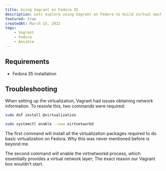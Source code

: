 ```yaml
---
title: Using Vagrant on Fedora 35 
description: Lets explore using Vagrant on Fedora to build virtual machines in bulk. Useful for testing bash and ansible scripts at scale. Useful for testing bash and ansible scripts at scale.
featured: true
createdAt: March 15, 2022
tags:
    - Vagrant
    - Fedora
    - Ansible
--- 
```

## Requirements

- Fedora 35 installation

## Troubleshooting

When setting up the virtualization, Vagrant had issues obtaining network information. To resovle this, two commands were required: 

```bash
sudo dnf install @virtualization
```

```bash
sudo systemctl enable --now virtnetworkd
```

The first command will install all the virtualization packages required to do basic virtualization on Fedora. Why this was never mentioned before is beyond me. 

The second command will enable the virtnetworkd process, which essentially provides a virtual network layer; The exact reason our Vagrant box wouldn't start. 
